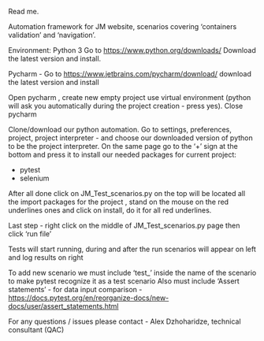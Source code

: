 Read me.

Automation framework for JM website, scenarios covering ‘containers validation’ and ‘navigation’.

Environment:
Python 3 Go to https://www.python.org/downloads/    Download the latest version and install.


Pycharm - Go to https://www.jetbrains.com/pycharm/download/ download the latest version and install


Open pycharm , create new empty project use virtual environment (python will ask you automatically during the project creation - press yes). Close pycharm

Clone/download our python automation.
Go to settings, preferences, project, project interpreter - and choose our downloaded version of python to be the project interpreter. 
On the same page go to the ‘+’ sign at the bottom and press it to install our needed packages for current project:
- pytest 
- selenium 

After all done click on JM_Test_scenarios.py on the top will be located all the import packages for the project , stand on the mouse on the red underlines ones and click on install, do it for all red underlines.

Last step - right click on the middle of JM_Test_scenarios.py page then click ‘run file’

Tests will start running, during and after the run scenarios will appear on left and log results on right


To add new scenario we must include ‘test_’ inside the name of the scenario to make pytest recognize it as a test scenario
Also must include ‘Assert statements’ - for data input comparison - 
https://docs.pytest.org/en/reorganize-docs/new-docs/user/assert_statements.html


For any questions / issues please contact - Alex Dzhoharidze, technical consultant (QAC)
